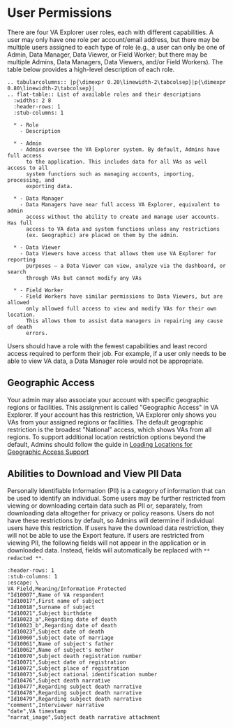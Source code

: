 # User Permissions

There are four VA Explorer user roles, each with different capabilities. A user
may only have one role per account/email address, but there may be multiple
users assigned to each type of role (e.g., a user can only be one of Admin, Data
Manager, Data Viewer, or Field Worker; but there may be multiple Admins, Data
Managers, Data Viewers, and/or Field Workers). The table below provides a
high-level description of each role.

````{eval-rst}
.. tabularcolumns:: |p{\dimexpr 0.20\linewidth-2\tabcolsep}|p{\dimexpr 0.80\linewidth-2\tabcolsep}|
.. flat-table:: List of available roles and their descriptions
  :widths: 2 8
  :header-rows: 1
  :stub-columns: 1

  * - Role
    - Description

  * - Admin
    - Admins oversee the VA Explorer system. By default, Admins have full access
      to the application. This includes data for all VAs as well access to all
      system functions such as managing accounts, importing, processing, and
      exporting data.

  * - Data Manager
    - Data Managers have near full access VA Explorer, equivalent to admin
      access without the ability to create and manage user accounts. Has full
      access to VA data and system functions unless any restrictions
      (ex. Geographic) are placed on them by the admin.

  * - Data Viewer
    - Data Viewers have access that allows them use VA Explorer for reporting
      purposes – a Data Viewer can view, analyze via the dashboard, or search
      through VAs but cannot modify any VAs

  * - Field Worker
    - Field Workers have similar permissions to Data Viewers, but are allowed
      only allowed full access to view and modify VAs for their own location. 
      This allows them to assist data managers in repairing any cause of death 
      errors.
````

Users should have a role with the fewest capabilities and least record access
required to perform their job. For example, if a user only needs to be able to
view VA data, a Data Manager role would not be appropriate.

## Geographic Access

Your admin may also associate your account with specific geographic regions or
facilities. This assignment is called "Geographic Access" in VA Explorer. If
your account has this restriction, VA Explorer only shows you VAs from your
assigned regions or facilities. The default geographic restriction is the broadest
"National" access, which shows VAs from all regions. To support additional
location restriction options beyond the default, Admins should follow the guide
in [Loading Locations for Geographic Access Support](../admin_guides.md#loading-locations-for-geographic-access-support)

## Abilities to Download and View PII Data

Personally Identifiable Information (PII) is a category of information that can
be used to identify an individual. Some users may be further restricted from
viewing or downloading certain data such as PII or, separately, from downloading
data altogether for privacy or policy reasons. Users do not have these restrictions
by default, so Admins will determine if individual users have this restriction.
If users have the download data restriction, they will not be able to use the
Export feature. If users are restricted from viewing PII, the following fields
will not appear in the application or in downloaded data. Instead, fields will
automatically be replaced with `** redacted **`.

```{csv-table} List of VA fields redacted for users without PII viewing permissions
:header-rows: 1
:stub-columns: 1
:escape: \
VA Field,Meaning/Information Protected
"Id10007",Name of VA respondent
"Id10017",First name of subject
"Id10018",Surname of subject
"Id10021",Subject birthdate
"Id10023_a",Regarding date of death
"Id10023_b",Regarding date of death
"Id10023",Subject date of death
"Id10060",Subject date of marriage
"Id10061",Name of subject's father
"Id10062",Name of subject's mother
"Id10070",Subject death registration number
"Id10071",Subject date of registration
"Id10072",Subject place of registration
"Id10073",Subject national identification number
"Id10476",Subject death narrative
"Id10477",Regarding subject death narrative
"Id10478",Regarding subject death narrative
"Id10479",Regarding subject death narrative
"comment",Interviewer narrative
"date",VA timestamp
"narrat_image",Subject death narrative attachment
```
